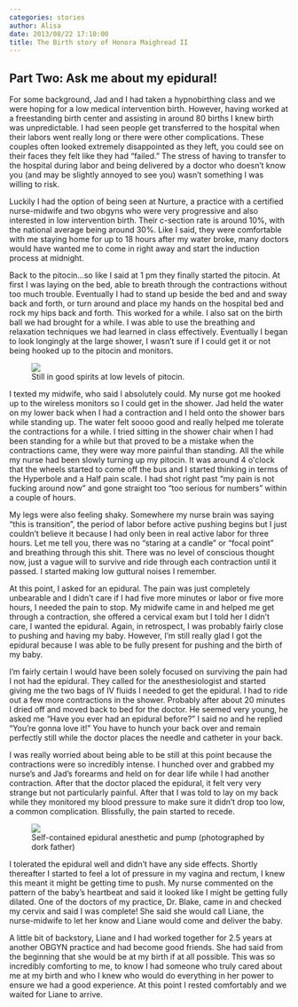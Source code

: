 ```yaml
---
categories: stories
author: Alisa
date: 2013/08/22 17:10:00
title: The Birth story of Honora Maighread II
---
```


## Part Two: Ask me about my epidural!

For some background, Jad and I had taken a hypnobirthing class and we were hoping for a low medical intervention birth. However, having worked at a freestanding birth center and assisting in around 80 births I knew birth was unpredictable.  I had seen people get transferred to the hospital when their labors went really long or there were other complications. These couples often looked extremely disappointed as they left, you could see on their faces they felt like they had “failed.” The stress of having to transfer to the hospital during labor and being delivered by a doctor who doesn’t know you (and may be slightly annoyed to see you) wasn’t something I was willing to risk.  

Luckily I had the option of being seen at Nurture, a practice with a certified nurse-midwife and two obgyns who were very progressive and also interested in low intervention birth. Their c-section rate is around 10%, with the national average being around 30%.  Like I said, they were comfortable with me staying home for up to 18 hours after my water broke, many doctors would have wanted me to come in right away and start the induction process at midnight.  


Back to the pitocin...so like I said at 1 pm they finally started the pitocin. At first I was laying on the bed, able to breath through the contractions without too much trouble. Eventually I had to stand up beside the bed and and sway back and forth, or turn around and place my hands on the hospital bed and rock my hips back and forth.  This worked for a while. I also sat on the birth ball we had brought for a while. I was able to use the breathing and relaxation techniques we had learned in class effectively.  Eventually I began to look longingly at the large shower, I wasn’t sure if I could get it or not being hooked up to the pitocin and monitors. 

<figure class="floatleft">
<img src="/img/img_1158_medium.jpg" />
<figcaption class="width450">Still in good spirits at low levels of pitocin.</figcaption>
</figure>

I texted my midwife, who said I absolutely could. My nurse got me hooked up to the wireless monitors so I could get in the shower. Jad held the water on my lower back when I had a contraction and I held onto the shower bars while standing up.  The water felt soooo good and really helped me tolerate the contractions for a while. I tried sitting in the shower chair when I had been standing for a while but that proved to be a mistake when the contractions came, they were way more painful than standing.  All the while my nurse had been slowly turning up my pitocin.  It was around 4 o'clock that the wheels started to come off the bus and I started thinking in terms of the Hyperbole and a Half pain scale.  I had shot right past “my pain is not fucking around now” and gone straight too “too serious for numbers” within a couple of hours.  

My legs were also feeling shaky. Somewhere my nurse brain was saying “this is transition”, the period of labor before active pushing begins but I just couldn’t believe it because I had only been in real active labor for three hours.  Let me tell you, there was no “staring at a candle” or “focal point” and breathing through this shit. There was no level of conscious thought now, just a vague will to survive and ride through each contraction until it passed. I started making low guttural noises I remember. 

At this point, I asked for an epidural.  The pain was just completely unbearable and I didn’t care if I had five more minutes or labor or five more hours, I needed the pain to stop.  My midwife came in and helped me get through a contraction, she offered a cervical exam but I told her I didn’t care, I wanted the epidural.  Again, in retrospect, I was probably fairly close to pushing and having my baby. However, I’m still really glad I got the epidural because I was able to be fully present for pushing and the birth of my baby.  

I’m fairly certain I would have been solely focused on surviving the pain had I not had the epidural.  They called for the anesthesiologist and started giving me the two bags of IV fluids I needed to get the epidural.  I had to ride out a few more contractions in the shower.  Probably after about 20 minutes I dried off and moved back to bed for the doctor. He seemed very young, he asked me “Have you ever had an epidural before?” I said no and he replied “You’re gonna love it!” You have to hunch your back over and remain perfectly still while the doctor places the needle and catheter in your back. 

I was really worried about being able to be still at this point because the contractions were so incredibly intense. I hunched over and grabbed my nurse’s and Jad’s forearms and held on for dear life while I had another contraction. After that the doctor placed the epidural, it felt very very strange but not particularly painful.  After that I was told to lay on my back while they monitored my blood pressure to make sure it didn’t drop too low, a common  complication.  Blissfully, the pain started to recede.  
<figure class="floatright">
<img src="/img/img_1190_medium.jpg" />
<figcaption class="width450">Self-contained epidural anesthetic and pump (photographed by dork father)</figcaption>
</figure>

I tolerated the epidural well and didn’t have any side effects. Shortly thereafter I started to feel a lot of pressure in my vagina and rectum, I knew this meant it might be getting time to push. My nurse commented on the pattern of the baby’s heartbeat and said it looked like I might be getting fully dilated.  One of the doctors of my practice, Dr. Blake, came in and checked my cervix and said I was complete! She said she would call Liane, the nurse-midwife to let her know and Liane would come and deliver the baby.  

A little bit of backstory, Liane and I had worked together for 2.5 years at another OBGYN practice and had become good friends. She had said from the beginning that she would be at my birth if at all possible. This was so incredibly comforting to me,  to know I had someone who truly cared about me at my birth and who I knew who would do everything in her power to ensure we had a good experience.  At this point I rested comfortably and we waited for Liane to arrive.  